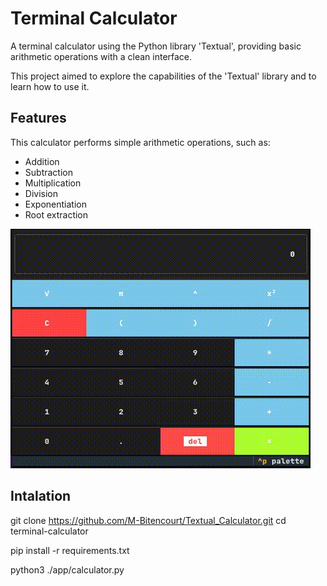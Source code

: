 # Terminal Calculator
A terminal calculator using the Python library 'Textual', providing basic arithmetic operations with a clean interface.

This project aimed to explore the capabilities of the 'Textual' library and to learn how to use it.


## Features
This calculator performs simple arithmetic operations, such as:  
- Addition  
- Subtraction  
- Multiplication  
- Division  
- Exponentiation  
- Root extraction
  
![Calculator in action](assets/textual_calculator.gif)


## Intalation
git clone https://github.com/M-Bitencourt/Textual_Calculator.git
cd terminal-calculator

pip install -r requirements.txt

python3 ./app/calculator.py

